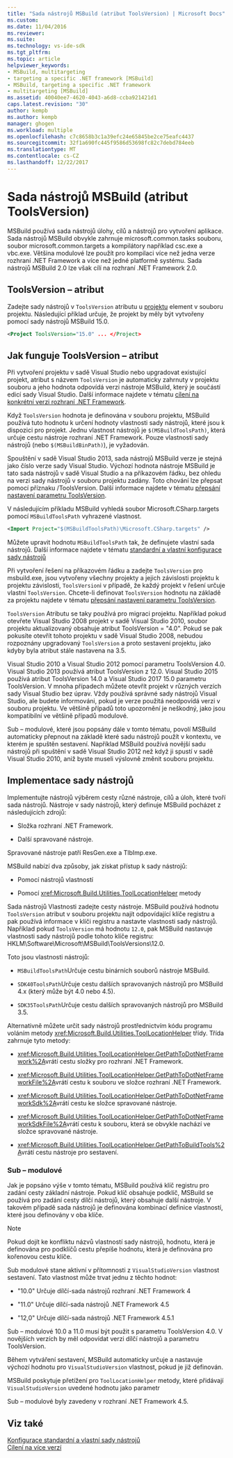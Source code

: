 ```yaml
---
title: "Sada nástrojů MSBuild (atribut ToolsVersion) | Microsoft Docs"
ms.custom: 
ms.date: 11/04/2016
ms.reviewer: 
ms.suite: 
ms.technology: vs-ide-sdk
ms.tgt_pltfrm: 
ms.topic: article
helpviewer_keywords:
- MSBuild, multitargeting
- targeting a specific .NET framework [MSBuild]
- MSBuild, targeting a specific .NET framework
- multitargeting [MSBuild]
ms.assetid: 40040ee7-4620-4043-a6d8-ccba921421d1
caps.latest.revision: "30"
author: kempb
ms.author: kempb
manager: ghogen
ms.workload: multiple
ms.openlocfilehash: c7c8658b3c1a39efc24e65845be2ce75eafc4437
ms.sourcegitcommit: 32f1a690fc445f9586d53698fc82c7debd784eeb
ms.translationtype: MT
ms.contentlocale: cs-CZ
ms.lasthandoff: 12/22/2017
---
```

# <a name="msbuild-toolset-toolsversion"></a>Sada nástrojů MSBuild (atribut ToolsVersion)
MSBuild používá sada nástrojů úlohy, cílů a nástrojů pro vytvoření aplikace. Sada nástrojů MSBuild obvykle zahrnuje microsoft.common.tasks souboru, soubor microsoft.common.targets a kompilátory například csc.exe a vbc.exe. Většina modulové lze použít pro kompilaci více než jedna verze rozhraní .NET Framework a více než jedné platformě systému. Sada nástrojů MSBuild 2.0 lze však cílí na rozhraní .NET Framework 2.0.  
  
## <a name="toolsversion-attribute"></a>ToolsVersion – atribut  
 Zadejte sady nástrojů v `ToolsVersion` atributu u [projektu](../msbuild/project-element-msbuild.md) element v souboru projektu. Následující příklad určuje, že projekt by měly být vytvořeny pomocí sady nástrojů MSBuild 15.0.  
  
```xml  
<Project ToolsVersion="15.0" ... </Project>  
```  
  
## <a name="how-the-toolsversion-attribute-works"></a>Jak funguje ToolsVersion – atribut  
 Při vytvoření projektu v sadě Visual Studio nebo upgradovat existující projekt, atribut s názvem `ToolsVersion` je automaticky zahrnuty v projektu souboru a jeho hodnota odpovídá verzi nástroje MSBuild, který je součástí edicí sady Visual Studio. Další informace najdete v tématu [cílení na konkrétní verzi rozhraní .NET Framework](../ide/targeting-a-specific-dotnet-framework-version.md).  
  
 Když `ToolsVersion` hodnota je definována v souboru projektu, MSBuild používá tuto hodnotu k určení hodnoty vlastnosti sady nástrojů, které jsou k dispozici pro projekt. Jednu vlastnost nástrojů je `$(MSBuildToolsPath)`, která určuje cestu nástroje rozhraní .NET Framework. Pouze vlastnosti sady nástrojů (nebo `$(MSBuildBinPath)`), je vyžadován.  
  
 Spouštění v sadě Visual Studio 2013, sada nástrojů MSBuild verze je stejná jako číslo verze sady Visual Studio. Výchozí hodnota nástroje MSBuild je tato sada nástrojů v sadě Visual Studio a na příkazovém řádku, bez ohledu na verzi sady nástrojů v souboru projektu zadány.  Toto chování lze přepsat pomocí příznaku /ToolsVersion. Další informace najdete v tématu [přepsání nastavení parametru ToolsVersion](../msbuild/overriding-toolsversion-settings.md).  
  
 V následujícím příkladu MSBuild vyhledá soubor Microsoft.CSharp.targets pomocí `MSBuildToolsPath` vyhrazené vlastnost.  
  
```xml  
<Import Project="$(MSBuildToolsPath)\Microsoft.CSharp.targets" />  
```  
  
 Můžete upravit hodnotu `MSBuildToolsPath` tak, že definujete vlastní sada nástrojů. Další informace najdete v tématu [standardní a vlastní konfigurace sady nástrojů](../msbuild/standard-and-custom-toolset-configurations.md)  
  
 Při vytvoření řešení na příkazovém řádku a zadejte `ToolsVersion` pro msbuild.exe, jsou vytvořeny všechny projekty a jejich závislosti projektu k projektu závislosti, `ToolsVersion`i v případě, že každý projekt v řešení určuje vlastní `ToolsVersion`. Chcete-li definovat `ToolsVersion` hodnotu na základě za projektu najdete v tématu [přepsání nastavení parametru ToolsVersion](../msbuild/overriding-toolsversion-settings.md).  
  
 `ToolsVersion` Atributu se taky používá pro migraci projektu. Například pokud otevřete Visual Studio 2008 projekt v sadě Visual Studio 2010, soubor projektu aktualizovaný obsahuje atribut ToolsVersion = "4.0". Pokud se pak pokusíte otevřít tohoto projektu v sadě Visual Studio 2008, nebudou rozpoznány upgradovaný `ToolsVersion` a proto sestavení projektu, jako kdyby byla atribut stále nastavena na 3.5.  
  
 Visual Studio 2010 a Visual Studio 2012 pomocí parametru ToolsVersion 4.0. Visual Studio 2013 používá atribut ToolsVersion z 12.0. Visual Studio 2015 používá atribut ToolsVersion 14.0 a Visual Studio 2017 15.0 parametru ToolsVersion. V mnoha případech můžete otevřít projekt v různých verzích sady Visual Studio bez úprav. Vždy používá správné sady nástrojů Visual Studio, ale budete informováni, pokud je verze použitá neodpovídá verzi v souboru projektu. Ve většině případů toto upozornění je neškodný, jako jsou kompatibilní ve většině případů modulové.  
  
 Sub – modulové, které jsou popsány dále v tomto tématu, povolí MSBuild automaticky přepnout na základě které sadu nástrojů použít v kontextu, ve kterém je spuštěn sestavení. Například MSBuild používá novější sadu nástrojů při spuštění v sadě Visual Studio 2012 než když ji spustí v sadě Visual Studio 2010, aniž byste museli výslovně změnit souboru projektu.  
  
## <a name="toolset-implementation"></a>Implementace sady nástrojů  
 Implementujte nástrojů výběrem cesty různé nástroje, cílů a úloh, které tvoří sada nástrojů. Nástroje v sady nástrojů, který definuje MSBuild pocházet z následujících zdrojů:  
  
-   Složka rozhraní .NET Framework.  
  
-   Další spravované nástroje.  
  
 Spravované nástroje patří ResGen.exe a TlbImp.exe.  
  
 MSBuild nabízí dva způsoby, jak získat přístup k sady nástrojů:  
  
-   Pomocí nástrojů vlastností  
  
-   Pomocí <xref:Microsoft.Build.Utilities.ToolLocationHelper> metody  
  
 Sada nástrojů Vlastnosti zadejte cesty nástroje. MSBuild používá hodnotu `ToolsVersion` atribut v souboru projektu najít odpovídající klíče registru a pak používá informace v klíči registru a nastavte vlastnosti sady nástrojů. Například pokud `ToolsVersion` má hodnotu `12.0`, pak MSBuild nastavuje vlastnosti sady nástrojů podle tohoto klíče registru: HKLM\Software\Microsoft\MSBuild\ToolsVersions\12.0.  
  
 Toto jsou vlastnosti nástrojů:  
  
-   `MSBuildToolsPath`Určuje cestu binárních souborů nástroje MSBuild.  
  
-   `SDK40ToolsPath`Určuje cestu dalších spravovaných nástrojů pro MSBuild 4.x (který může být 4.0 nebo 4.5).  
  
-   `SDK35ToolsPath`Určuje cestu dalších spravovaných nástrojů pro MSBuild 3.5.  
  
 Alternativně můžete určit sady nástrojů prostřednictvím kódu programu voláním metody <xref:Microsoft.Build.Utilities.ToolLocationHelper> třídy. Třída zahrnuje tyto metody:  
  
-   <xref:Microsoft.Build.Utilities.ToolLocationHelper.GetPathToDotNetFramework%2A>vrátí cestu složky pro rozhraní .NET Framework.  
  
-   <xref:Microsoft.Build.Utilities.ToolLocationHelper.GetPathToDotNetFrameworkFile%2A>vrátí cestu k souboru ve složce rozhraní .NET Framework.  
  
-   <xref:Microsoft.Build.Utilities.ToolLocationHelper.GetPathToDotNetFrameworkSdk%2A>vrátí cestu ke složce spravované nástroje.  
  
-   <xref:Microsoft.Build.Utilities.ToolLocationHelper.GetPathToDotNetFrameworkSdkFile%2A>vrátí cestu k souboru, která se obvykle nachází ve složce spravované nástroje.  
  
-   <xref:Microsoft.Build.Utilities.ToolLocationHelper.GetPathToBuildTools%2A>vrátí cestu nástroje pro sestavení.  
  
### <a name="sub-toolsets"></a>Sub – modulové  
 Jak je popsáno výše v tomto tématu, MSBuild používá klíč registru pro zadání cesty základní nástroje. Pokud klíč obsahuje podklíč, MSBuild se používá pro zadání cesty dílčí nástrojů, který obsahuje další nástroje. V takovém případě sada nástrojů je definována kombinací definice vlastností, které jsou definovány v oba klíče.  
  
> [!NOTE]
>  Pokud dojít ke konfliktu názvů vlastností sady nástrojů, hodnotu, která je definována pro podklíčů cestu přepíše hodnotu, která je definována pro kořenovou cestu klíče.  
  
 Sub modulové stane aktivní v přítomnosti z `VisualStudioVersion` vlastnost sestavení. Tato vlastnost může trvat jednu z těchto hodnot:  
  
-   "10.0" Určuje dílčí-sada nástrojů rozhraní .NET Framework 4  
  
-   "11.0" Určuje dílčí-sada nástrojů .NET Framework 4.5  
  
-   "12,0" Určuje dílčí-sada nástrojů .NET Framework 4.5.1  
  
 Sub – modulové 10.0 a 11.0 musí být použit s parametru ToolsVersion 4.0. V novějších verzích by měl odpovídat verzi dílčí nástrojů a parametru ToolsVersion.  
  
 Během vytváření sestavení, MSBuild automaticky určuje a nastavuje výchozí hodnotu pro `VisualStudioVersion` vlastnost, pokud je již definován.  
  
 MSBuild poskytuje přetížení pro `ToolLocationHelper` metody, které přidávají `VisualStudioVersion` uvedené hodnotu jako parametr  
  
 Sub – modulové byly zavedeny v rozhraní .NET Framework 4.5.  
  
## <a name="see-also"></a>Viz také  
 [Konfigurace standardní a vlastní sady nástrojů](../msbuild/standard-and-custom-toolset-configurations.md)   
 [Cílení na více verzí](../msbuild/msbuild-multitargeting-overview.md)
